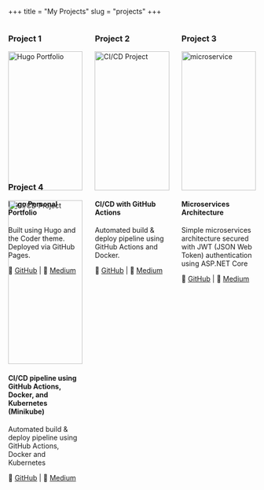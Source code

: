 +++
title = "My Projects"
slug = "projects"
+++


<div style="display: flex; flex-wrap: wrap; gap: 20px; justify-content: space-between;">

  <div style="flex: 1 1 30%; max-width: 30%;">
    <h3>Project 1</h3>
    <img src="/images/dashboard.jpg" alt="Hugo Portfolio" style="width: 100%; height: auto;" />
    <h4>Hugo Personal Portfolio</h4>
    <p>Built using Hugo and the Coder theme. Deployed via GitHub Pages.</p>
    <p>
      🔗 <a href="https://github.com/soumyatajena/blog">GitHub</a> | 
      📝 <a href="https://medium.com/@soumyatajena/setting-up-a-website-using-hugo-and-github-on-windows-d161c5bc7648">Medium</a>
    </p>
  </div>

  <div style="flex: 1 1 30%; max-width: 30%;">
  <h3>Project 2</h3>
    <img src="/images/cicdpipeline.jpg" alt="CI/CD Project" style="width: 100%; height: auto;" />
    <h4>CI/CD with GitHub Actions</h4>
    <p>Automated build & deploy pipeline using GitHub Actions and Docker.</p>
    <p>
      🔗 <a href="https://github.com/soumyatajena/GitHubCICDPipeline">GitHub</a> | 
      📝 <a href="https://medium.com/@soumyatajena/ship-your-net-core-api-with-docker-and-github-actions-the-easy-way-6d04f6fa3494">Medium</a>
    </p>
  </div>

  <div style="flex: 1 1 30%; max-width: 30%;">
  <h3>Project 3</h3>
    <img src="/images/cicdpipeline.jpg" alt="microservice" style="width: 100%; height: auto;" />
    <h4>Microservices Architecture</h4>
    <p>Simple microservices architecture secured with JWT (JSON Web Token) authentication using ASP.NET Core</p>
    <p>
      🔗 <a href="https://github.com/soumyatajena/Microservice_Ecommerce">GitHub</a> | 
      📝 <a href="https://medium.com/@soumyatajena/building-a-simple-microservices-architecture-with-jwt-authentication-in-asp-net-core-3a69dc961879">Medium</a>
    </p>
  </div>

  <div style="flex: 1 1 30%; max-width: 30%;">
  <h3>Project 4</h3>
    <img src="/images/dockerkube.png" alt="CI/CD Project" style="width: 100%; height: auto;" />
    <h4>CI/CD pipeline using GitHub Actions, Docker, and Kubernetes (Minikube)</h4>
    <p>Automated build & deploy pipeline using GitHub Actions, Docker and Kubernetes</p>
    <p>
      🔗 <a href="https://github.com/soumyatajena/Microservice_Ecommerce">GitHub</a> | 
      📝 <a href="https://medium.com/@soumyatajena/building-a-microservice-e-commerce-ci-cd-pipeline-with-github-actions-docker-and-kubernetes-cd6955321e4a">Medium</a>
    </p>
  </div>

  <!-- Add more cards similarly -->

</div>
